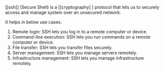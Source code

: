 [[ssh]] (Secure Shell) is a [[cryptography] ] protocol that lets us to securely access and manage system over an unsecured network.

It helps in below use cases.

1. Remote login:  SSH lets you log in to a remote computer or device.
2. Command-line execution: SSH lets you run commands on a remote computer or device.
3.  File transfer: SSH lets you transfer files securely. 
4. Server management: SSH lets you manage servers remotely. 
5. Infrastructure management: SSH lets you manage infrastructure remotely.
